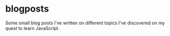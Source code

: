 # blogposts
Some small blog posts I've written on different topics I've discovered on my quest to learn JavaScript. 
